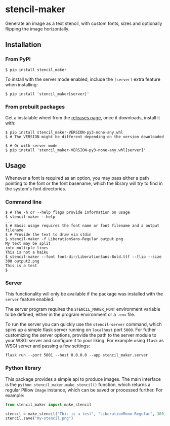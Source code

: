 # stencil-maker

Generate an image as a text stencil, with custom fonts, sizes and optionally flipping the image horizontally.

## Installation

### From PyPI

```
$ pip install stencil_maker
```

To install with the server mode enabled, include the `[server]` extra feature when installing:

```
$ pip install 'stencil_maker[server]'
```

### From prebuilt packages

Get a instalable wheel from the [releases page](https://github.com/mamg22/stencil-maker/releases), once it downloads, install it with:

```console
$ pip install stencil_maker-VERSION-py3-none-any.whl
$ # The VERSION might be different depending on the version downloaded

$ # Or with server mode
$ pip install 'stencil_maker-VERSION-py3-none-any.whl[server]'
```

## Usage

Whenever a font is required as an option, you may pass either a path pointing to the font or the font basename, which the library will try to find in the system's font directories.

### Command line

```console
$ # The -h or --help flags provide information on usage
$ stencil-maker --help
...
$ # Basic usage requires the font name or font filename and a output filename
$ # Provide the text to draw via stdin
$ stencil-maker -f LiberationSans-Regular output.png
My text may be split
into multiple lines
This is not a haiku
$ stencil-maker --font font-dir/LiberationSans-Bold.ttf --flip --size 300 output2.png
This is a test
$
```

### Server

This functionality will only be available if the package was installed with the `server` feature enabled.

The server program requires the `STENCIL_MAKER_FONT` environment variable to be defined, either in the program environment or a `.env` file.

To run the server you can quickly use the `stencil-server` command, which spins up a simple flask server running on `localhost` port `5000`. For futher customizing the server options, provide the path to the server module to your WSGI server and configure it to your liking. For example using `flask` as WSGI server and passing a few settings:

```console
flask run --port 5001 --host 0.0.0.0 --app stencil_maker.server
```

### Python library

This package provides a simple api to produce images. The main interface is the ```python stencil_maker.make_stencil()``` function, which returns a regular Pillow `Image` instance, which can be saved or processed further. For example:

```python
from stencil_maker import make_stencil

stencil = make_stencil("This is a test", "LiberationMono-Regular", 300)
stencil.save("my-stencil.png")
```
